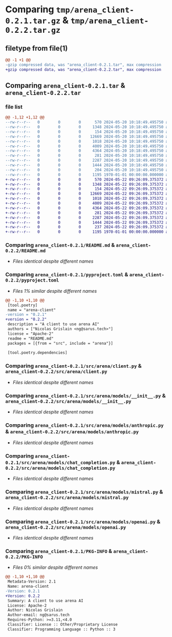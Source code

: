 # Comparing `tmp/arena_client-0.2.1.tar.gz` & `tmp/arena_client-0.2.2.tar.gz`

## filetype from file(1)

```diff
@@ -1 +1 @@
-gzip compressed data, was "arena_client-0.2.1.tar", max compression
+gzip compressed data, was "arena_client-0.2.2.tar", max compression
```

## Comparing `arena_client-0.2.1.tar` & `arena_client-0.2.2.tar`

### file list

```diff
@@ -1,12 +1,12 @@
--rw-r--r--   0        0        0      570 2024-05-20 10:18:49.495750 arena_client-0.2.1/README.md
--rw-r--r--   0        0        0     1348 2024-05-20 10:18:49.495750 arena_client-0.2.1/pyproject.toml
--rw-r--r--   0        0        0      154 2024-05-20 10:18:49.495750 arena_client-0.2.1/src/arena/__init__.py
--rw-r--r--   0        0        0    12669 2024-05-20 10:18:49.495750 arena_client-0.2.1/src/arena/client.py
--rw-r--r--   0        0        0     1018 2024-05-20 10:18:49.495750 arena_client-0.2.1/src/arena/models/__init__.py
--rw-r--r--   0        0        0     4009 2024-05-20 10:18:49.495750 arena_client-0.2.1/src/arena/models/anthropic.py
--rw-r--r--   0        0        0     4364 2024-05-20 10:18:49.495750 arena_client-0.2.1/src/arena/models/chat_completion.py
--rw-r--r--   0        0        0      281 2024-05-20 10:18:49.495750 arena_client-0.2.1/src/arena/models/evaluation.py
--rw-r--r--   0        0        0     2287 2024-05-20 10:18:49.495750 arena_client-0.2.1/src/arena/models/mistral.py
--rw-r--r--   0        0        0     1444 2024-05-20 10:18:49.495750 arena_client-0.2.1/src/arena/models/openai.py
--rw-r--r--   0        0        0      204 2024-05-20 10:18:49.495750 arena_client-0.2.1/src/arena/models/settings.py
--rw-r--r--   0        0        0     1195 1970-01-01 00:00:00.000000 arena_client-0.2.1/PKG-INFO
+-rw-r--r--   0        0        0      570 2024-05-22 09:26:09.375372 arena_client-0.2.2/README.md
+-rw-r--r--   0        0        0     1348 2024-05-22 09:26:09.375372 arena_client-0.2.2/pyproject.toml
+-rw-r--r--   0        0        0      154 2024-05-22 09:26:09.375372 arena_client-0.2.2/src/arena/__init__.py
+-rw-r--r--   0        0        0    12669 2024-05-22 09:26:09.375372 arena_client-0.2.2/src/arena/client.py
+-rw-r--r--   0        0        0     1018 2024-05-22 09:26:09.375372 arena_client-0.2.2/src/arena/models/__init__.py
+-rw-r--r--   0        0        0     4009 2024-05-22 09:26:09.375372 arena_client-0.2.2/src/arena/models/anthropic.py
+-rw-r--r--   0        0        0     4364 2024-05-22 09:26:09.375372 arena_client-0.2.2/src/arena/models/chat_completion.py
+-rw-r--r--   0        0        0      281 2024-05-22 09:26:09.375372 arena_client-0.2.2/src/arena/models/evaluation.py
+-rw-r--r--   0        0        0     2287 2024-05-22 09:26:09.375372 arena_client-0.2.2/src/arena/models/mistral.py
+-rw-r--r--   0        0        0     1444 2024-05-22 09:26:09.375372 arena_client-0.2.2/src/arena/models/openai.py
+-rw-r--r--   0        0        0      237 2024-05-22 09:26:09.375372 arena_client-0.2.2/src/arena/models/settings.py
+-rw-r--r--   0        0        0     1195 1970-01-01 00:00:00.000000 arena_client-0.2.2/PKG-INFO
```

### Comparing `arena_client-0.2.1/README.md` & `arena_client-0.2.2/README.md`

 * *Files identical despite different names*

### Comparing `arena_client-0.2.1/pyproject.toml` & `arena_client-0.2.2/pyproject.toml`

 * *Files 1% similar despite different names*

```diff
@@ -1,10 +1,10 @@
 [tool.poetry]
 name = "arena-client"
-version = "0.2.1"
+version = "0.2.2"
 description = "A client to use arena AI"
 authors = ["Nicolas Grislain <ng@sarus.tech>"]
 license = "Apache-2"
 readme = "README.md"
 packages = [{from = "src", include = "arena"}]
 
 [tool.poetry.dependencies]
```

### Comparing `arena_client-0.2.1/src/arena/client.py` & `arena_client-0.2.2/src/arena/client.py`

 * *Files identical despite different names*

### Comparing `arena_client-0.2.1/src/arena/models/__init__.py` & `arena_client-0.2.2/src/arena/models/__init__.py`

 * *Files identical despite different names*

### Comparing `arena_client-0.2.1/src/arena/models/anthropic.py` & `arena_client-0.2.2/src/arena/models/anthropic.py`

 * *Files identical despite different names*

### Comparing `arena_client-0.2.1/src/arena/models/chat_completion.py` & `arena_client-0.2.2/src/arena/models/chat_completion.py`

 * *Files identical despite different names*

### Comparing `arena_client-0.2.1/src/arena/models/mistral.py` & `arena_client-0.2.2/src/arena/models/mistral.py`

 * *Files identical despite different names*

### Comparing `arena_client-0.2.1/src/arena/models/openai.py` & `arena_client-0.2.2/src/arena/models/openai.py`

 * *Files identical despite different names*

### Comparing `arena_client-0.2.1/PKG-INFO` & `arena_client-0.2.2/PKG-INFO`

 * *Files 0% similar despite different names*

```diff
@@ -1,10 +1,10 @@
 Metadata-Version: 2.1
 Name: arena-client
-Version: 0.2.1
+Version: 0.2.2
 Summary: A client to use arena AI
 License: Apache-2
 Author: Nicolas Grislain
 Author-email: ng@sarus.tech
 Requires-Python: >=3.11,<4.0
 Classifier: License :: Other/Proprietary License
 Classifier: Programming Language :: Python :: 3
```

